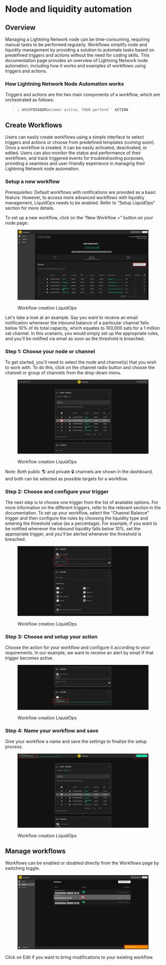 # Node and liquidity automation

## Overview

Managing a Lightning Network node can be time-consuming, requiring manual tasks to be performed regularly. Workflows simplify node and liquidity management by providing a solution to automate tasks based on predefined triggers and actions without the need for coding skills. This documentation page provides an overview of Lightning Network node automation, including how it works and examples of workflows using triggers and actions.

### How Lightning Network Node Automation works

Triggers and actions are the two main components of a workflow, which are orchestrated as follows:

> `⚠️ WHEN`**`TRIGGER`**`becomes active, THEN perform`` `**`ACTION`**

## Create Workflows

Users can easily create workflows using a simple interface to select triggers and actions or choose from predefined templates (_coming soon_). Once a workflow is created, it can be easily activated, deactivated, or edited. Users can also monitor the status and performance of their workflows, and track triggered events for troubleshooting purposes, providing a seamless and user-friendly experience in managing their Lightning Network node automation.

### Setup a new workflow

Prerequisites: Default workflows with notifications are provided as a basic feature. However, to access more advanced workflows with liquidity management, LiquidOps needs to be enabled. Refer to “Setup LiquidOps” section for more details.

To set up a new workflow, click on the “New Workflow +” button on your node page:

<figure><img src="../../.gitbook/assets/Workflow1.png" alt=""><figcaption><p>Workflow creation LiquidOps</p></figcaption></figure>

Let's take a look at an example. Say you want to receive an email notification whenever the inbound balance of a particular channel falls below 10% of its total capacity, which equates to 100,000 sats for a 1 million sat channel. In this scenario, you would simply set up the appropriate rules, and you'll be notified via email as soon as the threshold is breached.

### Step 1: Choose your node or channel

To get started, you'll need to select the node and channel(s) that you wish to work with. To do this, click on the channel radio button and choose the channel or group of channels from the drop-down menu.

<figure><img src="../../.gitbook/assets/Workflow2.png" alt=""><figcaption><p>Workflow creation LiquidOps</p></figcaption></figure>

Note: Both public 🌎 and private 🔒 channels are shown in the dashboard, and both can be selected as possible targets for a workflow.

### Step 2: Choose and configure your trigger

The next step is to choose one trigger from the list of available options. For more information on the different triggers, refer to the relevant section in the documentation. To set up your workflow, select the "Channel Balance" trigger and then configure the rules by choosing the liquidity type and entering the threshold value (as a percentage). For example, if you want to be notified whenever the inbound liquidity falls below 10%, set the appropriate trigger, and you'll be alerted whenever the threshold is breached.

<figure><img src="../../.gitbook/assets/Workflow3.png" alt=""><figcaption><p>Workflow creation LiquidOps</p></figcaption></figure>

### Step 3: Choose and setup your action

Choose the action for your workflow and configure it according to your requirements. In our example, we want to receive an alert by email if that trigger becomes active.

<figure><img src="../../.gitbook/assets/Workflow4.png" alt=""><figcaption><p>Workflow creation LiquidOps</p></figcaption></figure>

### Step 4: Name your workflow and save

Give your workflow a name and save the settings to finalize the setup process.

<figure><img src="../../.gitbook/assets/Workflow5.png" alt=""><figcaption><p>Workflow creation LiquidOps</p></figcaption></figure>

## Manage workflows

Workflows can be enabled or disabled directly from the Workflows page by switching toggle.

<figure><img src="../../.gitbook/assets/manage_wf1.png" alt=""><figcaption></figcaption></figure>

Click on Edit if you want to bring modifications to your existing workflow.
